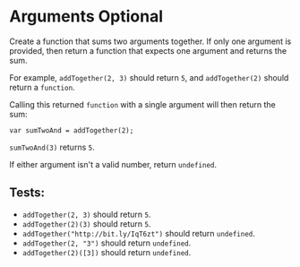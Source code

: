 # Arguments Optional

Create a function that sums two arguments together.
If only one argument is provided, then return a function that expects one argument and returns the sum.

For example, `addTogether(2, 3)` should return `5`, and `addTogether(2)` should return a `function`.

Calling this returned `function` with a single argument will then return the sum:

`var sumTwoAnd = addTogether(2);`

`sumTwoAnd(3)` returns `5`.

If either argument isn't a valid number, return `undefined`.

## Tests:

-   `addTogether(2, 3)` should return `5`.
-   `addTogether(2)(3)` should return `5`.
-   `addTogether("http://bit.ly/IqT6zt")` should return `undefined`.
-   `addTogether(2, "3")` should return `undefined`.
-   `addTogether(2)([3])` should return `undefined`.
